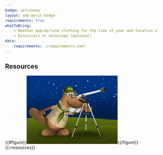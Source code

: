 ```yaml
---
badge: astronomy
layout: smb-merit-badge
requirements: true
whatToBring:
    - Weather appropriate clothing for the time of year and location of the class for outdoor participation
    - Binoculars or telescope (optional)
data:
    requirements: ./requirements.yaml
---
```


## Resources

{{#figure}}<img src="astronomy-bucky.jpg" class="W(100%)" />{{/figure}}
{{>resources}}
